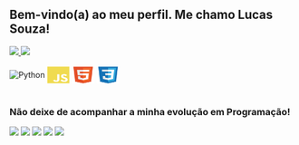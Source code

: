 ## Bem-vindo(a) ao meu perfil. Me chamo Lucas Souza! 

<div>
   <a href="https://github.com/Lucassouza2109">
     <img height="180em" src="https://github-readme-stats.vercel.app/api/?username=Lucassouza2109&show_icons=true&theme=tokyonight&include_all_commits=true&count_private=true"/>
   </a>
   <a href="https://github.com/Lucassouza2109">
     <img height="180em" src="https://github-readme-stats.vercel.app/api/top-langs/?username=Lucassouza2109&layout=compact&langs_count=6&theme=tokyonight"/>
   </a>
</div>

<div><br>
  <img align="center" alt="Python" height="30" width="40" src="https://cdn.jsdelivr.net/gh/devicons/devicon/icons/python/python-original-wordmark.svg">
  <img align="center" alt="JavaScript" height="30" width="40" src="https://raw.githubusercontent.com/devicons/devicon/master/icons/javascript/javascript-plain.svg">
  <img align="center" alt="HTML" height="30" width="40" src="https://raw.githubusercontent.com/devicons/devicon/master/icons/html5/html5-original.svg">
  <img align="center" alt="CSS" height="30" width="40" src="https://raw.githubusercontent.com/devicons/devicon/master/icons/css3/css3-original.svg">
</div>

<br>

### Não deixe de acompanhar a minha evolução em Programação!

<div> 
  <a href="https://youtube.com" target="_blank"><img src="https://img.shields.io/badge/YouTube-FF0000?style=for-the-badge&logo=youtube&logoColor=white" target="_blank"></a>
  <a href="https://instagram.com" target="_blank"><img src="https://img.shields.io/badge/-Instagram-%23E4405F?style=for-the-badge&logo=instagram&logoColor=white" target="_blank"></a>
  <a href="https://discord.com" target="_blank"><img src="https://img.shields.io/badge/Discord-7289DA?style=for-the-badge&logo=discord&logoColor=white" target="_blank"></a> 
  <a href="mailto:your-email@example.com"><img src="https://img.shields.io/badge/-Gmail-%23333?style=for-the-badge&logo=gmail&logoColor=white" target="_blank"></a>
  <a href="https://linkedin.com" target="_blank"><img src="https://img.shields.io/badge/-LinkedIn-%230077B5?style=for-the-badge&logo=linkedin&logoColor=white" target="_blank"></a>
</div>
